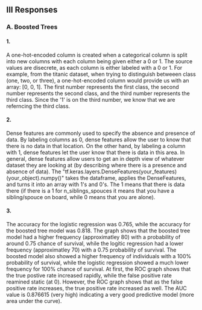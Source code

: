 ## III Responses
### A. Boosted Trees
#### 1.
A one-hot-encoded column is created when a categorical column is split into new columns with each column being given either a 0 or 1. The source values are disecrete, as each column is either labeled with a 0 or 1. For example, from the titanic dataset, when trying to distinguish betweeen class (one, two, or three), a one-hot-encoded column would provide us with an array: [0, 0, 1]. The first number represents the first class, the second number represents the second class, and the third number represents the third class. Since the '1' is on the third number, we know that we are referncing the third class. 

#### 2. 
Dense features are commonly used to specify the absence and presence of data. By labeling columns as 0, dense features allow the user to know that there is no data in that location. On the other hand, by labeling a column with 1, dense features let the user know that there is data in this area. In general, dense features allow users to get an in depth view of whatever dataset they are looking at (by describing where there is a presence and absence of data). The "tf.keras.layers.DenseFeatures(your_features)(your_object).numpy()" takes the dataframe, applies the DenseFeatures, and turns it into an array with 1's and 0's. The 1 means that there is data there (if there is a 1 for n_siblings_spouces it means that you have a sibling/spouce on board, while 0 means that you are alone).  

#### 3. 
The accuracy for the logistic regression was 0.765, while the accuracy for the boosted tree model was 0.818. The graph shows that the boosted tree model had a higher frequency (approximatley 80) with a probability of around 0.75 chance of survival, while the logitic regression had a lower frequency (approximatley 70) with a 0.75 probability of survival. The boosted model also showed a higher frequency of individuals with a 100% probability of survival, while the logistic regression showed a much lower frequency for 100% chance of survival. At first, the ROC graph shows that the true postive rate increased rapidly, while the false positive rate reamined static (at 0). However, the ROC graph shows that as the false positive rate increases, the true positive rate increased as well. The AUC value is 0.876615 (very high) indicating a very good predictive model (more area under the curve). 


